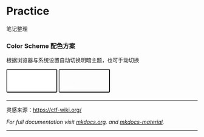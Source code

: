 # Practice
笔记整理


### Color Scheme 配色方案

根据浏览器与系统设置自动切换明暗主题，也可手动切换
<div class="tx-switch">
  <button data-md-color-scheme="default"><code>Default</code></button>
  <button data-md-color-scheme="slate"><code>Slate</code></button>
</div>


---
灵感来源：https://ctf-wiki.org/

*For full documentation visit [mkdocs.org](https://www.mkdocs.org).*
*and [mkdocs-material](https://squidfunk.github.io/mkdocs-material/publishing-your-site/).*


---
<script>
  var buttons = document.querySelectorAll("button[data-md-color-scheme]")
  Array.prototype.forEach.call(buttons, function(button) {
    button.addEventListener("click", function() {
      document.body.dataset.mdColorScheme = this.dataset.mdColorScheme;
      localStorage.setItem("data-md-color-scheme",this.dataset.mdColorScheme);
    })
  })
</script>
<style>
  button[data-md-color-scheme]{
    width: 8.4rem;
    margin-bottom: .4rem;
    padding: 2.4rem .4rem .4rem;
    transition: background-color .25s,opacity .25s;
    border-radius: .2rem;
    color: #fff;
    font-size: .8rem;
    text-align: left;
    cursor: pointer;
  }
  button[data-md-color-scheme='default']{
    background-color: hsla(0, 0%, 100%, 1);
  }
  button[data-md-color-scheme='slate']{
    background-color: var(--md-default-bg-color);
  }
</style>

